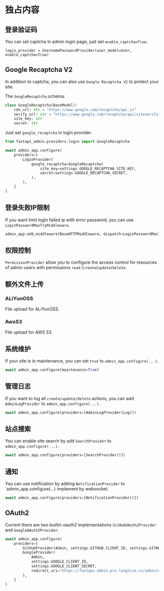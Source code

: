 # 独占内容

## 登录验证码

You can set captcha in admin login page, just set `enable_captcha=True`.

```python3
login_provider = UsernamePasswordProvider(user_model=User, enable_captcha=True)
```

## Google Recaptcha V2

In addition to captcha, you can also use `Google Recaptcha V2` to protect your site.

The `GoogleRecaptcha` schema:

```python
class GoogleRecaptcha(BaseModel):
    cdn_url: str = "https://www.google.com/recaptcha/api.js"
    verify_url: str = "https://www.google.com/recaptcha/api/siteverify"
    site_key: str
    secret: str
```

Just set `google_recaptcha` in login provider.

```python
from fastapi_admin.providers.login import GoogleRecaptcha

await admin_app.configure(
    providers=[
        LoginProvider(
            google_recaptcha=GoogleRecaptcha(
                site_key=settings.GOOGLE_RECAPTCHA_SITE_KEY,
                secret=settings.GOOGLE_RECAPTCHA_SECRET,
            ),
        ),
    ]
)
```

## 登录失败IP限制

If you want limit login failed ip with error password, you can use `LoginPasswordMaxTryMiddleware`.

```python
admin_app.add_middleware(BaseHTTPMiddleware, dispatch=LoginPasswordMaxTryMiddleware(max_times=3, after_seconds=360))
```

## 权限控制

`PermissionProvider` allow you to configure the access control for resources of admin users with permissions `read`
/`create`/`update`/`delete`.

## 额外文件上传

### ALiYunOSS

File upload for ALiYunOSS.

### AwsS3

File upload for AWS S3.

## 系统维护

If your site is in maintenance, you can set `true` to `admin_app.configure(...)`.

```python
await admin_app.configure(maintenance=True)
```

## 管理日志

If you want to log all `create/update/delete` actions, you can add `AdminLogProvider` to `admin_app.configure(...)`.

```python
await admin_app.configure(providers=[AdminLogProvider(Log)])
```

## 站点搜索

You can enable site search by add `SearchProvider` to `admin_app.configure(...)`.

```python
await admin_app.configure(providers=[SearchProvider()])
```

## 通知

You can use notification by adding `NotificationProvider` to `admin_app.configure(...) implement by websocket.

```python
await admin_app.configure(providers=[NotificationProvider()])
```

## OAuth2

Current there are two builtin oauth2 implementations `GitHubOAuth2Provider` and `GoogleOAuth2Provider`.

```python
await admin_app.configure(
    providers=[
        GitHubProvider(Admin, settings.GITHUB_CLIENT_ID, settings.GITHUB_CLIENT_SECRET),
        GoogleProvider(
            Admin,
            settings.GOOGLE_CLIENT_ID,
            settings.GOOGLE_CLIENT_SECRET,
            redirect_uri="https://fastapi-admin-pro.long2ice.cn/admin/oauth2/google_oauth2_provider",
        ),
    ]
)
```
